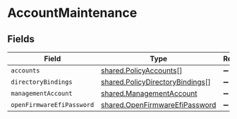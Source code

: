 # AccountMaintenance


## Fields

| Field                                                                              | Type                                                                               | Required                                                                           | Description                                                                        |
| ---------------------------------------------------------------------------------- | ---------------------------------------------------------------------------------- | ---------------------------------------------------------------------------------- | ---------------------------------------------------------------------------------- |
| `accounts`                                                                         | [shared.PolicyAccounts](../../models/shared/policyaccounts.md)[]                   | :heavy_minus_sign:                                                                 | N/A                                                                                |
| `directoryBindings`                                                                | [shared.PolicyDirectoryBindings](../../models/shared/policydirectorybindings.md)[] | :heavy_minus_sign:                                                                 | N/A                                                                                |
| `managementAccount`                                                                | [shared.ManagementAccount](../../models/shared/managementaccount.md)               | :heavy_minus_sign:                                                                 | N/A                                                                                |
| `openFirmwareEfiPassword`                                                          | [shared.OpenFirmwareEfiPassword](../../models/shared/openfirmwareefipassword.md)   | :heavy_minus_sign:                                                                 | N/A                                                                                |